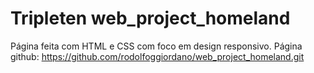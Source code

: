 # Tripleten web_project_homeland

Página feita com HTML e CSS com foco em design responsivo.
Página github: https://github.com/rodolfoggiordano/web_project_homeland.git
